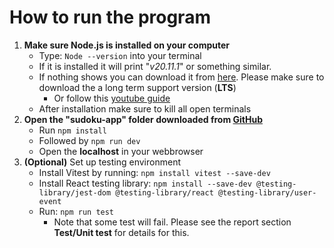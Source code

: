 # How to run the program

1. **Make sure Node.js is installed on your computer**
   - Type: `Node --version` into your terminal
   - If it is installed it will print "_v20.11.1_" or something similar.
   - If nothing shows you can download it from [here](https://nodejs.org/en/download/prebuilt-installer). Please make sure to download the a long term support version (**LTS**)
     - Or follow this [youtube guide](https://www.youtube.com/watch?v=4FAtFwKVhn0)
   - After installation make sure to kill all open terminals
2. **Open the "sudoku-app" folder downloaded from [GitHub](https://github.com/tanner1399/sudoku-app)**
   - Run `npm install`
   - Followed by `npm run dev`
   - Open the **localhost** in your webbrowser
3. **(Optional)** Set up testing environment
   - Install Vitest by running: `npm install vitest --save-dev`
   - Install React testing library:
     `npm install --save-dev @testing-library/jest-dom @testing-library/react @testing-library/user-event`
   - Run: `npm run test`
     - Note that some test will fail. Please see the report section **Test/Unit test** for details for this.

